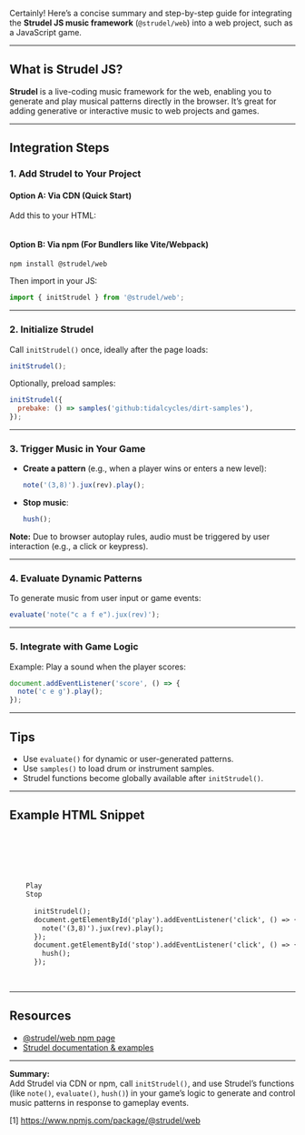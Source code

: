 Certainly! Here’s a concise summary and step-by-step guide for integrating the **Strudel JS music framework** (`@strudel/web`) into a web project, such as a JavaScript game.

---

## What is Strudel JS?

**Strudel** is a live-coding music framework for the web, enabling you to generate and play musical patterns directly in the browser. It’s great for adding generative or interactive music to web projects and games.

---

## Integration Steps

### 1. **Add Strudel to Your Project**

#### **Option A: Via CDN (Quick Start)**
Add this to your HTML:
```html

```

#### **Option B: Via npm (For Bundlers like Vite/Webpack)**
```bash
npm install @strudel/web
```
Then import in your JS:
```js
import { initStrudel } from '@strudel/web';
```

---

### 2. **Initialize Strudel**

Call `initStrudel()` once, ideally after the page loads:
```js
initStrudel();
```

Optionally, preload samples:
```js
initStrudel({
  prebake: () => samples('github:tidalcycles/dirt-samples'),
});
```

---

### 3. **Trigger Music in Your Game**

- **Create a pattern** (e.g., when a player wins or enters a new level):
    ```js
    note('(3,8)').jux(rev).play();
    ```
- **Stop music**:
    ```js
    hush();
    ```

**Note:** Due to browser autoplay rules, audio must be triggered by user interaction (e.g., a click or keypress).

---

### 4. **Evaluate Dynamic Patterns**

To generate music from user input or game events:
```js
evaluate('note("c a f e").jux(rev)');
```

---

### 5. **Integrate with Game Logic**

Example: Play a sound when the player scores:
```js
document.addEventListener('score', () => {
  note('c e g').play();
});
```

---

## Tips

- Use `evaluate()` for dynamic or user-generated patterns.
- Use `samples()` to load drum or instrument samples.
- Strudel functions become globally available after `initStrudel()`.

---

## Example HTML Snippet

```html


  
    
  
  
    Play
    Stop
    
      initStrudel();
      document.getElementById('play').addEventListener('click', () => {
        note('(3,8)').jux(rev).play();
      });
      document.getElementById('stop').addEventListener('click', () => {
        hush();
      });
    
  

```

---

## Resources

- [@strudel/web npm page](https://www.npmjs.com/package/@strudel/web)
- [Strudel documentation & examples](https://github.com/tidalcycles/strudel)

---

**Summary:**  
Add Strudel via CDN or npm, call `initStrudel()`, and use Strudel’s functions (like `note()`, `evaluate()`, `hush()`) in your game’s logic to generate and control music patterns in response to gameplay events.

[1] https://www.npmjs.com/package/@strudel/web
